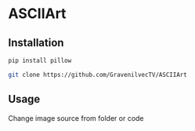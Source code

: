 # ASCIIArt

## Installation

```bash
pip install pillow
```

```bash
git clone https://github.com/GravenilvecTV/ASCIIArt
```

## Usage

Change image source from folder or code

